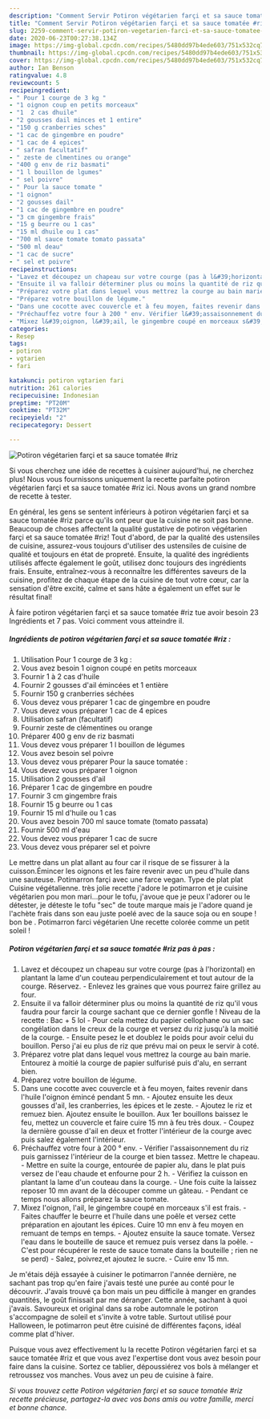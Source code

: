 ```yaml
---
description: "Comment Servir Potiron végétarien farçi et sa sauce tomatée #riz"
title: "Comment Servir Potiron végétarien farçi et sa sauce tomatée #riz"
slug: 2259-comment-servir-potiron-vegetarien-farci-et-sa-sauce-tomatee-riz
date: 2020-06-23T00:27:38.134Z
image: https://img-global.cpcdn.com/recipes/5480dd97b4ede603/751x532cq70/potiron-vegetarien-farci-et-sa-sauce-tomatee-riz-photo-principale-de-la-recette.jpg
thumbnail: https://img-global.cpcdn.com/recipes/5480dd97b4ede603/751x532cq70/potiron-vegetarien-farci-et-sa-sauce-tomatee-riz-photo-principale-de-la-recette.jpg
cover: https://img-global.cpcdn.com/recipes/5480dd97b4ede603/751x532cq70/potiron-vegetarien-farci-et-sa-sauce-tomatee-riz-photo-principale-de-la-recette.jpg
author: Ian Benson
ratingvalue: 4.8
reviewcount: 5
recipeingredient:
- " Pour 1 courge de 3 kg "
- "1 oignon coup en petits morceaux"
- "1  2 cas dhuile"
- "2 gousses dail minces et 1 entire"
- "150 g cranberries sches"
- "1 cac de gingembre en poudre"
- "1 cac de 4 epices"
- " safran facultatif"
- " zeste de clmentines ou orange"
- "400 g env de riz basmati"
- "1 l bouillon de lgumes"
- " sel poivre"
- " Pour la sauce tomate "
- "1 oignon"
- "2 gousses dail"
- "1 cac de gingembre en poudre"
- "3 cm gingembre frais"
- "15 g beurre ou 1 cas"
- "15 ml dhuile ou 1 cas"
- "700 ml sauce tomate tomato passata"
- "500 ml deau"
- "1 cac de sucre"
- " sel et poivre"
recipeinstructions:
- "Lavez et découpez un chapeau sur votre courge (pas à l&#39;horizontal) en plantant la lame d&#39;un couteau perpendiculairement et tout autour de la courge. Réservez. Enlevez les graines que vous pourrez faire grillez au four."
- "Ensuite il va falloir déterminer plus ou moins la quantité de riz qu&#39;il vous faudra pour farcir la courge sachant que ce dernier gonfle ! Niveau de la recette : Bac + 5 lol  Pour cela mettez du papier cellophane ou un sac congélation dans le creux de la courge et versez du riz jusqu&#39;à la moitié de la courge.  Ensuite pesez le et doublez le poids pour avoir celui du bouillon. Perso j&#39;ai eu plus de riz que prévu mai on peux le servir à coté."
- "Préparez votre plat dans lequel vous mettrez la courge au bain marie. Entourez à moitié la courge de papier sulfurisé puis d&#39;alu, en serrant bien."
- "Préparez votre bouillon de légume."
- "Dans une cocotte avec couvercle et à feu moyen, faites revenir dans l&#39;huile l&#39;oignon émincé pendant 5 mn. Ajoutez ensuite les deux gousses d&#39;ail, les cranberries, les épices et le zeste. Ajoutez le riz et remuez bien. Ajoutez ensuite le bouillon. Aux 1er bouillons baissez le feu, mettez un couvercle et faire cuire 15 mn à feu très doux. Coupez la dernière gousse d&#39;ail en deux et frotter l&#39;intérieur de la courge avec puis salez également l&#39;intérieur."
- "Préchauffez votre four à 200 ° env. Vérifier l&#39;assaisonnement du riz puis garnissez l&#39;intérieur de la courge et bien tassez. Mettre le chapeau.  Mettre en suite la courge, entourée de papier alu, dans le plat puis versez de l&#39;eau chaude et enfourne pour 2 h.  Vérifiez la cuisson en plantant la lame d&#39;un couteau dans la courge. Une fois cuite la laissez reposer 10 mn avant de la découper comme un gâteau. Pendant ce temps nous allons préparez la sauce tomate."
- "Mixez l&#39;oignon, l&#39;ail, le gingembre coupé en morceaux s&#39;il est frais. Faites chauffer le beurre et l&#39;huile dans une poêle et versez cette préparation en ajoutant les épices. Cuire 10 mn env à feu moyen en remuant de temps en temps. Ajoutez ensuite la sauce tomate. Versez l&#39;eau dans le bouteille de sauce et remuez puis versez dans la poêle.  C&#39;est pour récupérer le reste de sauce tomate dans la bouteille ; rien ne se perd) Salez, poivrez,et ajoutez le sucre. Cuire env 15 mn."
categories:
- Resep
tags:
- potiron
- vgtarien
- fari

katakunci: potiron vgtarien fari 
nutrition: 261 calories
recipecuisine: Indonesian
preptime: "PT20M"
cooktime: "PT32M"
recipeyield: "2"
recipecategory: Dessert

---
```



![Potiron végétarien farçi et sa sauce tomatée #riz](https://img-global.cpcdn.com/recipes/5480dd97b4ede603/751x532cq70/potiron-vegetarien-farci-et-sa-sauce-tomatee-riz-photo-principale-de-la-recette.jpg)

Si vous cherchez une idée de recettes à cuisiner aujourd'hui, ne cherchez plus! Nous vous fournissons uniquement la recette parfaite potiron végétarien farçi et sa sauce tomatée #riz ici. Nous avons un grand nombre de recette à tester.

En général, les gens se sentent inférieurs à potiron végétarien farçi et sa sauce tomatée #riz parce qu'ils ont peur que la cuisine ne soit pas bonne. Beaucoup de choses affectent la qualité gustative de potiron végétarien farçi et sa sauce tomatée #riz! Tout d'abord, de par la qualité des ustensiles de cuisine, assurez-vous toujours d'utiliser des ustensiles de cuisine de qualité et toujours en état de propreté. Ensuite, la qualité des ingrédients utilisés affecte également le goût, utilisez donc toujours des ingrédients frais. Ensuite, entraînez-vous à reconnaître les différentes saveurs de la cuisine, profitez de chaque étape de la cuisine de tout votre cœur, car la sensation d'être excité, calme et sans hâte a également un effet sur le résultat final!

<!--inarticleads1-->

À faire potiron végétarien farçi et sa sauce tomatée #riz tue avoir besoin 23 Ingrédients et 7 pas. Voici comment vous atteindre il.

##### Ingrédients de potiron végétarien farçi et sa sauce tomatée #riz :

1. Utilisation  Pour 1 courge de 3 kg :
1. Vous avez besoin 1 oignon coupé en petits morceaux
1. Fournir 1 à 2 cas d&#39;huile
1. Fournir 2 gousses d&#39;ail émincées et 1 entière
1. Fournir 150 g cranberries séchées
1. Vous devez vous préparer 1 cac de gingembre en poudre
1. Vous devez vous préparer 1 cac de 4 epices
1. Utilisation  safran (facultatif)
1. Fournir  zeste de clémentines ou orange
1. Préparer 400 g env de riz basmati
1. Vous devez vous préparer 1 l bouillon de légumes
1. Vous avez besoin  sel poivre
1. Vous devez vous préparer  Pour la sauce tomatée :
1. Vous devez vous préparer 1 oignon
1. Utilisation 2 gousses d&#39;ail
1. Préparer 1 cac de gingembre en poudre
1. Fournir 3 cm gingembre frais
1. Fournir 15 g beurre ou 1 cas
1. Fournir 15 ml d&#39;huile ou 1 cas
1. Vous avez besoin 700 ml sauce tomate (tomato passata)
1. Fournir 500 ml d&#39;eau
1. Vous devez vous préparer 1 cac de sucre
1. Vous devez vous préparer  sel et poivre


Le mettre dans un plat allant au four car il risque de se fissurer à la cuisson.Émincer les oignons et les faire revenir avec un peu d&#39;huile dans une sauteuse. Potimarron farçi avec une farce vegan. Type de plat plat Cuisine végétalienne. très jolie recette j&#39;adore le potimarron et je cuisine végétarien pou mon mari…pour le tofu, j&#39;avoue que je peux l&#39;adorer ou le détester, je déteste le tofu &#34;sec&#34; de toute marque mais je l&#39;adore quand je l&#39;achète frais dans son eau juste poelé avec de la sauce soja ou en soupe ! bon be . Potimarron farci végétarien Une recette colorée comme un petit soleil ! 

<!--inarticleads2-->

##### Potiron végétarien farçi et sa sauce tomatée #riz pas à pas :

1. Lavez et découpez un chapeau sur votre courge (pas à l&#39;horizontal) en plantant la lame d&#39;un couteau perpendiculairement et tout autour de la courge. Réservez. - Enlevez les graines que vous pourrez faire grillez au four.
1. Ensuite il va falloir déterminer plus ou moins la quantité de riz qu&#39;il vous faudra pour farcir la courge sachant que ce dernier gonfle ! Niveau de la recette : Bac + 5 lol  - Pour cela mettez du papier cellophane ou un sac congélation dans le creux de la courge et versez du riz jusqu&#39;à la moitié de la courge.  - Ensuite pesez le et doublez le poids pour avoir celui du bouillon. Perso j&#39;ai eu plus de riz que prévu mai on peux le servir à coté.
1. Préparez votre plat dans lequel vous mettrez la courge au bain marie. Entourez à moitié la courge de papier sulfurisé puis d&#39;alu, en serrant bien.
1. Préparez votre bouillon de légume.
1. Dans une cocotte avec couvercle et à feu moyen, faites revenir dans l&#39;huile l&#39;oignon émincé pendant 5 mn. - Ajoutez ensuite les deux gousses d&#39;ail, les cranberries, les épices et le zeste. - Ajoutez le riz et remuez bien. Ajoutez ensuite le bouillon. Aux 1er bouillons baissez le feu, mettez un couvercle et faire cuire 15 mn à feu très doux. - Coupez la dernière gousse d&#39;ail en deux et frotter l&#39;intérieur de la courge avec puis salez également l&#39;intérieur.
1. Préchauffez votre four à 200 ° env. - Vérifier l&#39;assaisonnement du riz puis garnissez l&#39;intérieur de la courge et bien tassez. Mettre le chapeau.  - Mettre en suite la courge, entourée de papier alu, dans le plat puis versez de l&#39;eau chaude et enfourne pour 2 h.  - Vérifiez la cuisson en plantant la lame d&#39;un couteau dans la courge. - Une fois cuite la laissez reposer 10 mn avant de la découper comme un gâteau. - Pendant ce temps nous allons préparez la sauce tomate.
1. Mixez l&#39;oignon, l&#39;ail, le gingembre coupé en morceaux s&#39;il est frais. - Faites chauffer le beurre et l&#39;huile dans une poêle et versez cette préparation en ajoutant les épices. Cuire 10 mn env à feu moyen en remuant de temps en temps. - Ajoutez ensuite la sauce tomate. Versez l&#39;eau dans le bouteille de sauce et remuez puis versez dans la poêle.  - C&#39;est pour récupérer le reste de sauce tomate dans la bouteille ; rien ne se perd) - Salez, poivrez,et ajoutez le sucre. - Cuire env 15 mn.


Je m&#39;étais déjà essayée à cuisiner le potimarron l&#39;année dernière, ne sachant pas trop qu&#39;en faire j&#39;avais testé une purée au conté pour le découvrir. J&#39;avais trouvé ça bon mais un peu difficile à manger en grandes quantités, le goût finissait par me déranger. Cette année, sachant à quoi j&#39;avais. Savoureux et original dans sa robe automnale le potiron s&#39;accompagne de soleil et s&#39;invite à votre table. Surtout utilisé pour Halloween, le potimarron peut être cuisiné de différentes façons, idéal comme plat d&#39;hiver. 

<!--inarticleads1-->

<p>
Puisque vous avez effectivement lu la recette Potiron végétarien farçi et sa sauce tomatée #riz et que vous avez l'expertise dont vous avez besoin pour faire dans la cuisine. Sortez ce tablier, dépoussiérez vos bols à mélanger et retroussez vos manches. Vous avez un peu de cuisine à faire.
</p>

<p>
<i>Si vous trouvez cette Potiron végétarien farçi et sa sauce tomatée #riz recette précieuse, partagez-la avec vos bons amis ou votre famille, merci et bonne chance.</i>
</p>
